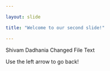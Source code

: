 ```yaml
---

layout: slide

title: "Welcome to our second slide!"

---
```


Shivam Dadhania Changed File Text

Use the left arrow to go back!

